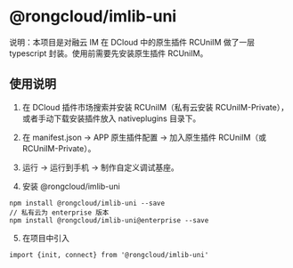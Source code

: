 # @rongcloud/imlib-uni

说明：本项目是对融云 IM 在 DCloud 中的原生插件 RCUniIM 做了一层 typescript 封装。使用前需要先安装原生插件 RCUniIM。

## 使用说明

1. 在 DCloud 插件市场搜索并安装 RCUniIM（私有云安装 RCUniIM-Private），或者手动下载安装插件放入 nativeplugins 目录下。

2. 在 manifest.json -> APP 原生插件配置 -> 加入原生插件 RCUniIM（或 RCUniIM-Private）。

3. 运行 -> 运行到手机 -> 制作自定义调试基座。

4. 安装 @rongcloud/imlib-uni
```
npm install @rongcloud/imlib-uni --save
// 私有云为 enterprise 版本
npm install @rongcloud/imlib-uni@enterprise --save
```

5. 在项目中引入
```
import {init, connect} from '@rongcloud/imlib-uni'
```